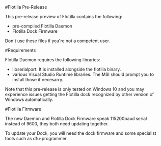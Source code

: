 #Flotilla Pre-Release

This pre-release preview of Flotilla contains the following:

* pre-compiled Flotilla Daemon
* Flotilla Dock Firmware

Don't use these files if you're not a competent user.

#Requirements

Flotilla Daemon requires the following libraries:

* libserialport. It is installed alongside the flotilla binary.
* various Visual Studio Runtime libraries. The MSI should prompt you to install those if necesarry.

Note that this pre-release is only tested on Windows 10 and you may experience issues getting the Flotilla dock recognized by other version of Windows automatically.

#Flotilla Firmware

The new Daemon and Flotilla Dock Firmware speak 115200baud serial instead of 9600, they both need updating together.

To update your Dock, you will need the dock firmware and some specialist tools such as dfu-programmer.
